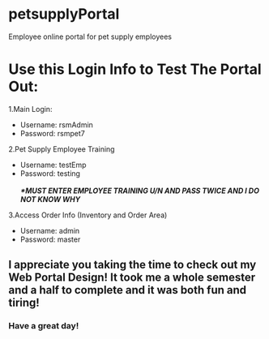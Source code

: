 # petsupplyPortal  
Employee online portal for pet supply employees

# Use this Login Info to Test The Portal Out:  
1.Main Login:  
  - Username: rsmAdmin  
  - Password: rsmpet7  
           
2.Pet Supply Employee Training  
  - Username: testEmp  
  - Password: testing<br/>  
**_*MUST ENTER EMPLOYEE TRAINING U/N AND PASS TWICE AND I DO NOT KNOW WHY_**  

3.Access Order Info (Inventory and Order Area)  
  - Username: admin  
  - Password: master  

## I appreciate you taking the time to check out my Web Portal Design! It took me a whole semester and a half to complete and it was both fun and tiring!  

### Have a great day!
